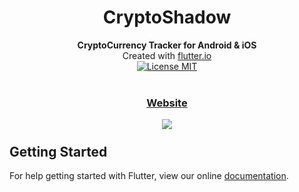 <h1 align="center">CryptoShadow</h1>

<div align="center">
  <strong>CryptoCurrency Tracker for Android & iOS</strong>
</div>
<div align="center">
  Created with <a href="https://flutter.io/">flutter.io</a>
</div>

<div align="center">
  <a href="https://opensource.org/licenses/MIT">
    <img src="https://img.shields.io/badge/license-MIT-blue.svg" alt="License MIT" />
  </a>
</div>

<br />

<div align="center">
  <h3>
    <a href="https://hugoextrat.com">
      Website
    </a>
  </h3>
</div>

<div align="center" style="height: 10px;">
  <img src="https://hugoextrat.com/images/cryptoshadow.jpg"/>
</div>

## Getting Started

For help getting started with Flutter, view our online
[documentation](https://flutter.io/).

